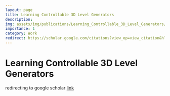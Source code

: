 ```yaml
---
layout: page
title: Learning Controllable 3D Level Generators 
description:  
img: assets/img/publications/Learning_Controllable_3D_Level_Generators/minecraft_example.gif
importance: 1
category: Work
redirect: https://scholar.google.com/citations?view_op=view_citation&hl=en&user=N6yADnMAAAAJ&citation_for_view=N6yADnMAAAAJ:u-x6o8ySG0sC
---
```

# Learning Controllable 3D Level Generators
redirecting to google scholar [link](https://scholar.google.com/citations?view_op=view_citation&hl=en&user=N6yADnMAAAAJ&citation_for_view=N6yADnMAAAAJ:u-x6o8ySG0sC)